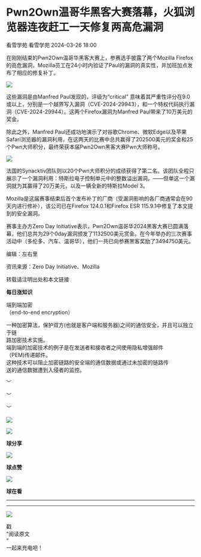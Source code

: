#  Pwn2Own温哥华黑客大赛落幕，火狐浏览器连夜赶工一天修复两高危漏洞   
看雪学苑  看雪学苑   2024-03-26 18:00  
  
在刚刚结束的Pwn2Own温哥华黑客大赛上，参赛选手披露了两个Mozilla Firefox的高危漏洞，Mozilla员工在24小时内验证了Paul的漏洞的真实性，并加班加点发布了相应的修复补丁。  
  
  
![](https://mmbiz.qpic.cn/sz_mmbiz_png/1UG7KPNHN8EAMPndd97fcIMXTh1S1YvU0icPDdm7o4WKQDcXF50jUFjrdQ7O2kWbdk2wzsvJLgL3e4OFEwNAB5Q/640?wx_fmt=png&from=appmsg "")  
  
  
  
这些漏洞是由Manfred Paul发现的，评级为“critical” 意味着其严重性评分在9.0或以上，分别是一个越界写入漏洞（CVE-2024-29943），和一个特权代码执行漏洞（CVE-2024-29944）。这两个Firefox漏洞为Manfred Paul带来了10万美元的奖金。  
  
  
除此之外，Manfred Paul还成功地演示了对谷歌Chrome、微软Edge以及苹果Safari浏览器的漏洞利用，在这两天的比赛中总共赢得了202500美元的奖金和25个Pwn大师积分，最终荣获本届Pwn2Own黑客大赛Pwn大师称号。  
  
  
![](https://mmbiz.qpic.cn/sz_mmbiz_jpg/1UG7KPNHN8EAMPndd97fcIMXTh1S1YvUd187BqPuMF1fHOBfC4UDv2kKxNOfldI2yfPUqPnE5z5x82J98Yy8jg/640?wx_fmt=jpeg&from=appmsg "")  
  
  
法国的Synacktiv团队则以20个Pwn大师积分的成绩获得了第二名。该团队全程只展示了一个漏洞利用：特斯拉电子控制单元中的整数溢出漏洞。——但单这一个漏洞就为其赢得了20万美元，以及一辆全新的特斯拉Model 3。  
  
  
Mozilla是这届赛事结束后首个发布补丁的厂商（受漏洞影响的各厂商通常会在90天内进行修补），该公司已在Firefox 124.0.1和Firefox ESR 115.9.1中修复了本文提到的安全漏洞。  
  
  
赛事主办方Zero Day Initiative表示，Pwn2Own温哥华2024黑客大赛已圆满落幕，他们总共为29个0day漏洞颁发了1132500美元赏金。在今年举办的三次赛事活动中（多伦多、汽车、温哥华），他们一共已向参赛黑客奖励了3494750美元。  
  
  
  
编辑：左右里  
  
资讯来源：Zero Day Initiative、Mozilla  
  
转载请注明出处和本文链接  
  
  
**每日涨知识**  
  
端到端加密  
（end-to-end encryption）  
  
一种加密算法，保护双方(也就是客户端和服务器)之间的通信安全，并且可以独立于链  
路加密技术实施。  
端到端的加密技术的例子是在发送者和接收者之间使用隐私增强邮件  
（PEM)传递邮件。  
这种技术可以阻止加密链路的安全端的通信数据或通过未加密的链路传  
送的通信数据遭到入侵者的监控。  
  
  
﹀  
  
﹀  
  
﹀  
  
  
![](https://mmbiz.qpic.cn/mmbiz_jpg/Uia4617poZXP96fGaMPXib13V1bJ52yHq9ycD9Zv3WhiaRb2rKV6wghrNa4VyFR2wibBVNfZt3M5IuUiauQGHvxhQrA/640?wx_fmt=jpeg "")  
  
![](https://mmbiz.qpic.cn/sz_mmbiz_gif/1UG7KPNHN8E9S6vNnUMRCOictT4PicNGMgHmsIkOvEno4oPVWrhwQCWNRTquZGs2ZLYic8IJTJBjxhWVoCa47V9Rw/640?wx_fmt=gif "")  
  
**球分享**  
  
![](https://mmbiz.qpic.cn/sz_mmbiz_gif/1UG7KPNHN8E9S6vNnUMRCOictT4PicNGMgHmsIkOvEno4oPVWrhwQCWNRTquZGs2ZLYic8IJTJBjxhWVoCa47V9Rw/640?wx_fmt=gif "")  
  
**球点赞**  
  
![](https://mmbiz.qpic.cn/sz_mmbiz_gif/1UG7KPNHN8E9S6vNnUMRCOictT4PicNGMgHmsIkOvEno4oPVWrhwQCWNRTquZGs2ZLYic8IJTJBjxhWVoCa47V9Rw/640?wx_fmt=gif "")  
  
**球在看**  
  
****  
****  
  
![](https://mmbiz.qpic.cn/mmbiz_gif/1UG7KPNHN8FxuBNT7e2ZEfQZgBuH2GkFjvK4tzErD5Q56kwaEL0N099icLfx1ZvVvqzcRG3oMtIXqUz5T9HYKicA/640?wx_fmt=gif "")  
  
戳  
“阅读原文  
”  
一起来充电吧！  
  
